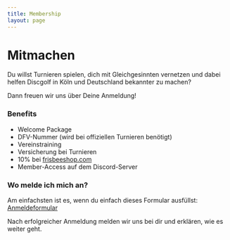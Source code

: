 ```yaml
---
title: Membership
layout: page
---
```


# Mitmachen

Du willst Turnieren spielen, dich mit Gleichgesinnten vernetzen und dabei helfen Discgolf in Köln und Deutschland bekannter zu machen?

Dann freuen wir uns über Deine Anmeldung!

### Benefits

- Welcome Package
- DFV-Nummer (wird bei offiziellen Turnieren benötigt)
- Vereinstraining
- Versicherung bei Turnieren
- 10% bei [frisbeeshop.com](http://frisbeeshop.com)
- Member-Access auf dem Discord-Server

### Wo melde ich mich an?

Am einfachsten ist es, wenn du einfach dieses Formular ausfüllst: [Anmeldeformular](https://forms.gle/N94kK7713uuPJZCq6)

Nach erfolgreicher Anmeldung melden wir uns bei dir und erklären, wie es weiter geht.